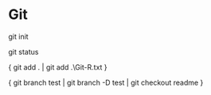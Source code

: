 # ____________________________Git____________________________

git init 

git status


{ git add . | git add .\Git-R.txt }
 
{ git branch test | git branch -D test | git checkout readme }
